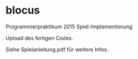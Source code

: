 # blocus
Programmierpraktikum 2015 Spiel-Implementierung

Upload des fertigen Codes.

Siehe Spielanleitung.pdf für weitere Infos.
